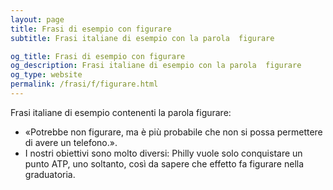 ```yaml
---
layout: page
title: Frasi di esempio con figurare 
subtitle: Frasi italiane di esempio con la parola  figurare

og_title: Frasi di esempio con figurare 
og_description: Frasi italiane di esempio con la parola  figurare
og_type: website
permalink: /frasi/f/figurare.html
---
```


Frasi italiane di esempio contenenti la parola figurare:


- «Potrebbe non figurare, ma è più probabile che non si possa permettere di avere un telefono.».
- I nostri obiettivi sono molto diversi: Philly vuole solo conquistare un punto ATP, uno soltanto, così da sapere che effetto fa figurare nella graduatoria.
